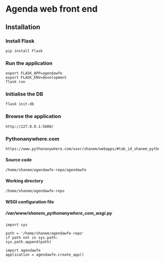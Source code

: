 # Agenda web front end

## Installation
### Install Flask
    pip install Flask
### Run the application
    export FLASK_APP=agendawfe
    export FLASK_ENV=development
    flask run
### Initialise the DB
    flask init-db
### Browse the application
    http://127.0.0.1:5000/
### Pythonanywhere.com
    https://www.pythonanywhere.com/user/shanem/webapps/#tab_id_shanem_pythonanywhere_com
#### Source code
    /home/shanem/agendawfe-repo/agendawfe
#### Working directory
    /home/shanem/agendawfe-repo
#### WSGI configuration file
##### /var/www/shanem_pythonanywhere_com_wsgi.py
    import sys

    path = '/home/shanem/agendawfe-repo'
    if path not in sys.path:
	sys.path.append(path)

    import agendawfe
    application = agendawfe.create_app()
